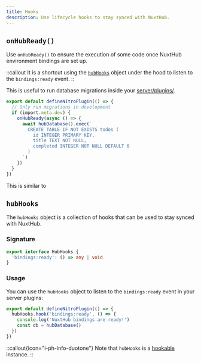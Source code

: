 ```yaml
---
title: Hooks
description: Use lifecycle hooks to stay synced with NuxtHub.
---
```


## `onHubReady()`

Use `onHubReady()` to ensure the execution of some code once NuxtHub environment bindings are set up.

::callout
It is a shortcut using the [`hubHooks`](#hubhooks) object under the hood to listen to the `bindings:ready` event.
::

This is useful to run database migrations inside your [server/plugins/](https://nuxt.com/docs/guide/directory-structure/server#server-plugins).

```ts [server/plugins/migrations.ts]
export default defineNitroPlugin(() => {
  // Only run migrations in development
  if (import.meta.dev) {
    onHubReady(async () => {
      await hubDatabase().exec(`
        CREATE TABLE IF NOT EXISTS todos (
          id INTEGER PRIMARY KEY,
          title TEXT NOT NULL,
          completed INTEGER NOT NULL DEFAULT 0
        )
      `)
    })
  }
})

```

This is similar to 

<!-- TODO -->

## `hubHooks`

The `hubHooks` object is a collection of hooks that can be used to stay synced with NuxtHub.

### Signature

```ts [Signature]
export interface HubHooks {
  'bindings:ready': () => any | void
}
```

### Usage

You can use the `hubHooks` object to listen to the `bindings:ready` event in your server plugins:

```ts [server/plugins/hub.ts]
export default defineNitroPlugin(() => {
  hubHooks.hook('bindings:ready', () => {
    console.log('NuxtHub bindings are ready!')
    const db = hubDatabase()
  })
})
```

::callout{icon="i-ph-info-duotone"}
Note that `hubHooks` is a [hookable](https://hookable.unjs.io) instance.
::
 